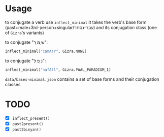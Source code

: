# Usage

to conjugate a verb use `inflect_minimal` it takes the verb's base form (past+male+3rd-person+singular/עבר-נסתר) and its conjugation class (one of `Gizra`'s variants)

to conjugate "שׁ ָמ ַר":

```python
inflect_minimal("camA!r", Gizra.NONE)
```

to conjugate "נ ָפ ַל":

```python
inflect_minimal("nafA!l", Gizra.PAAL_PARADIGM_1)
```

`data/bases-minimal.json` contains a set of base forms and their conjugation classes

# TODO

- [X] `inflect_present()`
- [X] `past2present()`
- [X] `past2binyan()`